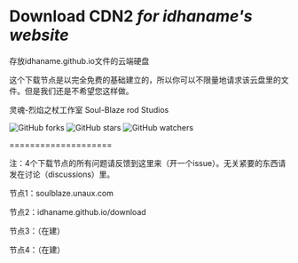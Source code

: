 # Download CDN2 *for idhaname's website*

存放idhaname.github.io文件的云端硬盘

这个下载节点是以完全免费的基础建立的，所以你可以不限量地请求该云盘里的文件。但是我们还是不希望您这样做。

灵魂-烈焰之杖工作室 Soul-Blaze rod Studios

![GitHub forks](https://img.shields.io/github/forks/idhaname/download?style=social)    ![GitHub stars](https://img.shields.io/github/stars/idhaname/download?style=social)    ![GitHub watchers](https://img.shields.io/github/watchers/idhaname/download?style=social)

====================

注：4个下载节点的所有问题请反馈到这里来（开一个issue）。无关紧要的东西请发在讨论（discussions）里。

节点1：soulblaze.unaux.com

节点2：idhaname.github.io/download

节点3：（在建）

节点4：（在建）

